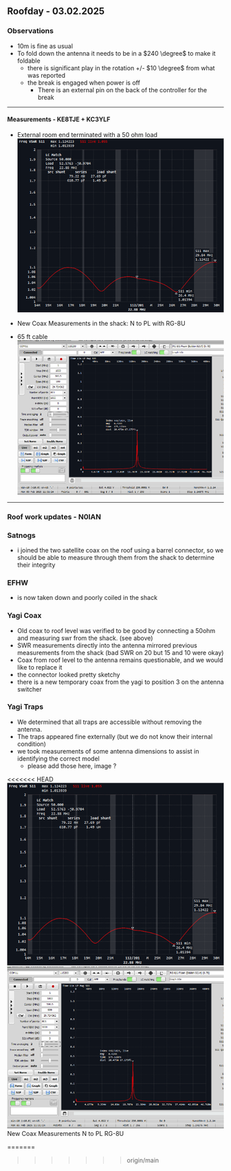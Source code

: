 ## Roofday - 03.02.2025

### Observations
- 10m is fine as usual 
- To fold down the antenna it needs to be in a $240 \degree$ to make it foldable
	- there is significant play in the rotation +/- $10 \degree$ from what was reported
	- the break is engaged when power is off
		- There is an external pin on the back of the controller for the break
---
#### Measurements - KE8TJE + KC3YLF

- External room end terminated with a 50 ohm load
	![300](res/Pasted%20image%2020250203111508.png)

- New Coax Measurements in the shack: N to PL with RG-8U
- 65 ft cable
	![300](res/{972F3271-882C-4A1C-BDF3-BFADA7382CEF}.png)

---
### Roof work updates - N0IAN

### Satnogs
- i joined the two satellite coax on the roof using a barrel connector, so we should be able to measure through them from the shack to determine their integrity
### EFHW
- is now taken down and poorly coiled in the shack
### Yagi Coax
- Old coax to roof level was verified to be good by connecting a 50ohm and measuring swr from the shack. (see above)
- SWR measurements directly into the antenna mirrored previous measurements from the shack (bad SWR on 20 but 15 and 10 were okay)
- Coax from roof level to the antenna remains questionable, and we would like to replace it
 - the connector looked pretty sketchy
- there is a new temporary coax from the yagi to position 3 on the antenna switcher 
### Yagi Traps
- We determined that all traps are accessible without removing the antenna.
- The traps appeared fine externally (but we do not know their internal condition)
- we took measurements of some antenna dimensions to assist in identifying the correct model
	- please add those here, image ?

<<<<<<< HEAD
![](res/Pasted%20image%2020250203111508.png)
![](res/{972F3271-882C-4A1C-BDF3-BFADA7382CEF}.png)
New Coax Measurements N to PL RG-8U

=======
>>>>>>> origin/main
